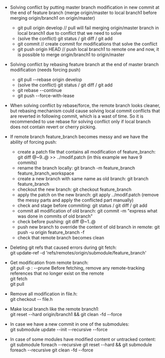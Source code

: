 * Solving conflict by putting master branch modification in new commit at the end of feature branch (merge origin/master to local branch1 before merging origin/branch1 on origin/master)
	* git pull origin develop   // pull will fail merging origin/master branch in local branch1 due to conflict that we need to solve
	* (solve the conflict) git status / git diff / git add
	* git commit   // create commit for modifications that solve the conflict
	* git push origin HEAD   // push local branch1 to remote one and now, it is possible to merge origin/branch1 to origin/master

* Solving conflict by rebasing feature branch at the end of master branch modification (needs forcing push)   
	* git pull --rebase origin develop
	* (solve the conflict) git status / git diff / git add
	* git rebase --continue
	* git push --force-with-lease

* When solving conflict by rebase/force, the remote branch looks cleaner, but rebasing mechanism could cause solving local commit conflicts that are reverted in following commit, which is a wast of time. So it is recommended to use rebase for solving conflict only if local branch does not contain revert or cherry picking.
  
* If remote branch feature_branch becomes messy and we have the ability of forcing push:
	* create a patch file that contains all modification of feature_branch: git diff @~9..@ >> ../modif.patch (in this example we have 9 commits)
	* rename the branch locally: git branch -m feature_branch feature_branch_workspace
	* create a new branch with same name as old branch: git branch feature_branch
	* checkout the new branch: git checkout feature_branch
	* apply the patch on the new branch: git apply ../modif.patch (remove the messy parts and apply the conflicted part manually)
	* check and stage before commiting: git status / git diff / git add
	* commit all modification of old branch: git commit -m "express what was done in commits of old branch"
	* check before pushing: git diff @~1..@
	* push new branch to override the content of old branch in remote: git push -u origin feature_branch -f
	* check that remote branch becomes clean

* Deleting git refs that caused errors during git fetch:  
	git update-ref -d  'refs/remotes/origin/submodule/feature_branch'
	
* Get modification from remote branch:  
	git pull -p  : --prune Before fetching, remove any remote-tracking references that no longer exist on the remote  
	git fetch  
	git pull  

* Remove all modification in file.h:  
	git checkout -- file.h   

* Make local branch like the remote branch1:  
	git reset --hard origin/branch1 && git clean -fd --force  

* In case we have a new commit in one of the submodules:  
	git submodule update --init --recursive --force  
	
* In case of some modules have modified content or untracked content:  
	git submodule foreach --recursive git reset --hard && git submodule foreach --recursive git clean -fd --force
